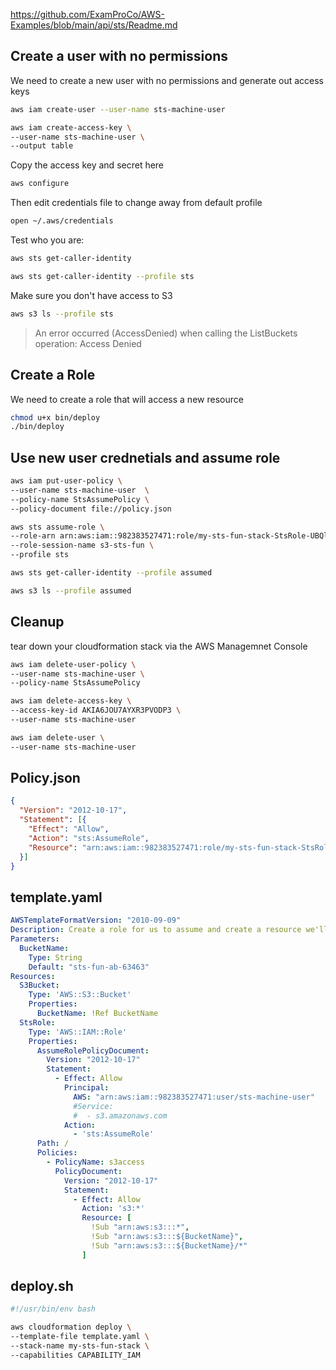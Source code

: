 https://github.com/ExamProCo/AWS-Examples/blob/main/api/sts/Readme.md

## Create a user with no permissions

We need to create a new user with no permissions and generate out access keys

```sh
aws iam create-user --user-name sts-machine-user

aws iam create-access-key \
--user-name sts-machine-user \
--output table
```

Copy the access key and secret here

```sh
aws configure
```

Then edit credentials file to change away from default profile

```sh
open ~/.aws/credentials 
```

Test who you are:

```sh
aws sts get-caller-identity

aws sts get-caller-identity --profile sts
```

Make sure you don't have access to S3

```sh
aws s3 ls --profile sts
```
> An error occurred (AccessDenied) when calling the ListBuckets operation: Access Denied

## Create a Role

We need to create a role that will access a new resource

```sh
chmod u+x bin/deploy
./bin/deploy
```

## Use new user crednetials and assume role

```sh
aws iam put-user-policy \
--user-name sts-machine-user  \
--policy-name StsAssumePolicy \
--policy-document file://policy.json
```

```sh
aws sts assume-role \
--role-arn arn:aws:iam::982383527471:role/my-sts-fun-stack-StsRole-UBQlCIzagA7n \
--role-session-name s3-sts-fun \
--profile sts
```

```sh
aws sts get-caller-identity --profile assumed
```

```sh
aws s3 ls --profile assumed
```

## Cleanup

tear down your cloudformation stack via the AWS Managemnet Console

```sh
aws iam delete-user-policy \
--user-name sts-machine-user \
--policy-name StsAssumePolicy

aws iam delete-access-key \
--access-key-id AKIA6JOU7AYXR3PVODP3 \
--user-name sts-machine-user

aws iam delete-user \
--user-name sts-machine-user
```

## Policy.json

```json
{
  "Version": "2012-10-17",
  "Statement": [{
    "Effect": "Allow",
    "Action": "sts:AssumeRole",
    "Resource": "arn:aws:iam::982383527471:role/my-sts-fun-stack-StsRole-UBQlCIzagA7n"
  }]
}
```

## template.yaml

```yaml
AWSTemplateFormatVersion: "2010-09-09"
Description: Create a role for us to assume and create a resource we'll have access t
Parameters:
  BucketName:
    Type: String
    Default: "sts-fun-ab-63463"
Resources:
  S3Bucket:
    Type: 'AWS::S3::Bucket'
    Properties:
      BucketName: !Ref BucketName
  StsRole:
    Type: 'AWS::IAM::Role'
    Properties:
      AssumeRolePolicyDocument:
        Version: "2012-10-17"
        Statement:
          - Effect: Allow
            Principal: 
              AWS: "arn:aws:iam::982383527471:user/sts-machine-user"
              #Service:
              #  - s3.amazonaws.com
            Action:
              - 'sts:AssumeRole'
      Path: /
      Policies:
        - PolicyName: s3access
          PolicyDocument:
            Version: "2012-10-17"
            Statement:
              - Effect: Allow
                Action: 's3:*'
                Resource: [
                  !Sub "arn:aws:s3:::*",
                  !Sub "arn:aws:s3:::${BucketName}",
                  !Sub "arn:aws:s3:::${BucketName}/*"
                ]
```

## deploy.sh

```sh
#!/usr/bin/env bash

aws cloudformation deploy \
--template-file template.yaml \
--stack-name my-sts-fun-stack \
--capabilities CAPABILITY_IAM
```



